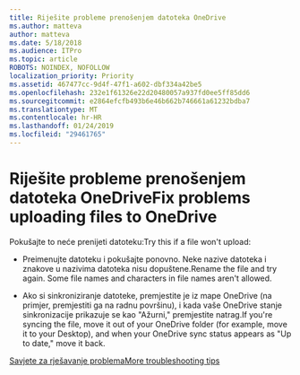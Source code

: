 ```yaml
---
title: Riješite probleme prenošenjem datoteka OneDrive
ms.author: matteva
author: matteva
ms.date: 5/18/2018
ms.audience: ITPro
ms.topic: article
ROBOTS: NOINDEX, NOFOLLOW
localization_priority: Priority
ms.assetid: 467477cc-9d4f-47f1-a602-dbf334a42be5
ms.openlocfilehash: 232e1f61326e22d20480057a937fd0ee5ff85dd6
ms.sourcegitcommit: e2864efcfb493b6e46b662b746661a61232bdba7
ms.translationtype: MT
ms.contentlocale: hr-HR
ms.lasthandoff: 01/24/2019
ms.locfileid: "29461765"
---
```

# <a name="fix-problems-uploading-files-to-onedrive"></a><span data-ttu-id="f65f7-102">Riješite probleme prenošenjem datoteka OneDrive</span><span class="sxs-lookup"><span data-stu-id="f65f7-102">Fix problems uploading files to OneDrive</span></span>

<span data-ttu-id="f65f7-103">Pokušajte to neće prenijeti datoteku:</span><span class="sxs-lookup"><span data-stu-id="f65f7-103">Try this if a file won't upload:</span></span>
  
- <span data-ttu-id="f65f7-p101">Preimenujte datoteku i pokušajte ponovno. Neke nazive datoteka i znakove u nazivima datoteka nisu dopuštene.</span><span class="sxs-lookup"><span data-stu-id="f65f7-p101">Rename the file and try again. Some file names and characters in file names aren't allowed.</span></span> 
    
- <span data-ttu-id="f65f7-106">Ako si sinkroniziranje datoteke, premjestite je iz mape OneDrive (na primjer, premjestiti ga na radnu površinu), i kada vaše OneDrive stanje sinkronizacije prikazuje se kao "Ažurni," premjestite natrag.</span><span class="sxs-lookup"><span data-stu-id="f65f7-106">If you're syncing the file, move it out of your OneDrive folder (for example, move it to your Desktop), and when your OneDrive sync status appears as "Up to date," move it back.</span></span> 
    
[<span data-ttu-id="f65f7-107">Savjete za rješavanje problema</span><span class="sxs-lookup"><span data-stu-id="f65f7-107">More troubleshooting tips</span></span>](https://go.microsoft.com/fwlink/?linkid=873155)
  

